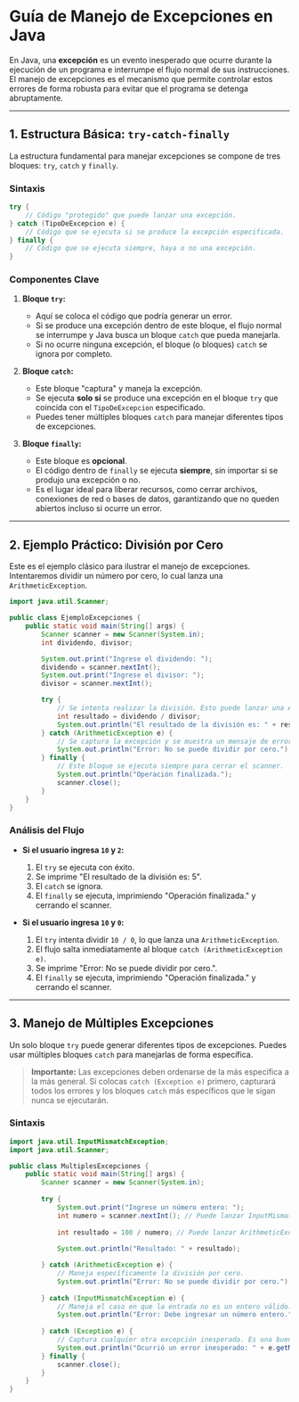 # Guía de Manejo de Excepciones en Java

En Java, una **excepción** es un evento inesperado que ocurre durante la ejecución de un programa e interrumpe el flujo normal de sus instrucciones. El manejo de excepciones es el mecanismo que permite controlar estos errores de forma robusta para evitar que el programa se detenga abruptamente.

---

## 1. Estructura Básica: `try-catch-finally`

La estructura fundamental para manejar excepciones se compone de tres bloques: `try`, `catch` y `finally`.

### Sintaxis
```java
try {
    // Código "protegido" que puede lanzar una excepción.
} catch (TipoDeExcepcion e) {
    // Código que se ejecuta si se produce la excepción especificada.
} finally {
    // Código que se ejecuta siempre, haya o no una excepción.
}
```

### Componentes Clave

1.  **Bloque `try`:**
    *   Aquí se coloca el código que podría generar un error.
    *   Si se produce una excepción dentro de este bloque, el flujo normal se interrumpe y Java busca un bloque `catch` que pueda manejarla.
    *   Si no ocurre ninguna excepción, el bloque (o bloques) `catch` se ignora por completo.

2.  **Bloque `catch`:**
    *   Este bloque "captura" y maneja la excepción.
    *   Se ejecuta **solo si** se produce una excepción en el bloque `try` que coincida con el `TipoDeExcepcion` especificado.
    *   Puedes tener múltiples bloques `catch` para manejar diferentes tipos de excepciones.

3.  **Bloque `finally`:**
    *   Este bloque es **opcional**.
    *   El código dentro de `finally` se ejecuta **siempre**, sin importar si se produjo una excepción o no.
    *   Es el lugar ideal para liberar recursos, como cerrar archivos, conexiones de red o bases de datos, garantizando que no queden abiertos incluso si ocurre un error.

---

## 2. Ejemplo Práctico: División por Cero

Este es el ejemplo clásico para ilustrar el manejo de excepciones. Intentaremos dividir un número por cero, lo cual lanza una `ArithmeticException`.

```java
import java.util.Scanner;

public class EjemploExcepciones {
    public static void main(String[] args) {
        Scanner scanner = new Scanner(System.in);
        int dividendo, divisor;

        System.out.print("Ingrese el dividendo: ");
        dividendo = scanner.nextInt();
        System.out.print("Ingrese el divisor: ");
        divisor = scanner.nextInt();

        try {
            // Se intenta realizar la división. Esto puede lanzar una ArithmeticException.
            int resultado = dividendo / divisor;
            System.out.println("El resultado de la división es: " + resultado);
        } catch (ArithmeticException e) {
            // Se captura la excepción y se muestra un mensaje de error amigable.
            System.out.println("Error: No se puede dividir por cero.");
        } finally {
            // Este bloque se ejecuta siempre para cerrar el scanner.
            System.out.println("Operación finalizada.");
            scanner.close();
        }
    }
}
```

### Análisis del Flujo
*   **Si el usuario ingresa `10` y `2`:**
    1.  El `try` se ejecuta con éxito.
    2.  Se imprime "El resultado de la división es: 5".
    3.  El `catch` se ignora.
    4.  El `finally` se ejecuta, imprimiendo "Operación finalizada." y cerrando el scanner.

*   **Si el usuario ingresa `10` y `0`:**
    1.  El `try` intenta dividir `10 / 0`, lo que lanza una `ArithmeticException`.
    2.  El flujo salta inmediatamente al bloque `catch (ArithmeticException e)`.
    3.  Se imprime "Error: No se puede dividir por cero.".
    4.  El `finally` se ejecuta, imprimiendo "Operación finalizada." y cerrando el scanner.

---

## 3. Manejo de Múltiples Excepciones

Un solo bloque `try` puede generar diferentes tipos de excepciones. Puedes usar múltiples bloques `catch` para manejarlas de forma específica.

> **Importante:** Las excepciones deben ordenarse de la más específica a la más general. Si colocas `catch (Exception e)` primero, capturará todos los errores y los bloques `catch` más específicos que le sigan nunca se ejecutarán.

### Sintaxis
```java
import java.util.InputMismatchException;
import java.util.Scanner;

public class MultiplesExcepciones {
    public static void main(String[] args) {
        Scanner scanner = new Scanner(System.in);
        
        try {
            System.out.print("Ingrese un número entero: ");
            int numero = scanner.nextInt(); // Puede lanzar InputMismatchException si no se ingresa un número.
            
            int resultado = 100 / numero; // Puede lanzar ArithmeticException si el número es 0.
            
            System.out.println("Resultado: " + resultado);

        } catch (ArithmeticException e) {
            // Maneja específicamente la división por cero.
            System.out.println("Error: No se puede dividir por cero.");
            
        } catch (InputMismatchException e) {
            // Maneja el caso en que la entrada no es un entero válido.
            System.out.println("Error: Debe ingresar un número entero.");
            
        } catch (Exception e) {
            // Captura cualquier otra excepción inesperada. Es una buena práctica tenerlo al final.
            System.out.println("Ocurrió un error inesperado: " + e.getMessage());
        } finally {
            scanner.close();
        }
    }
}
```